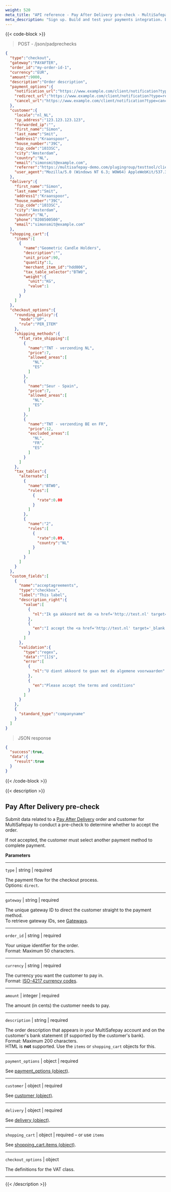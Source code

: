 ```yaml
---
weight: 520
meta_title: "API reference - Pay After Delivery pre-check - MultiSafepay Docs"
meta_description: "Sign up. Build and test your payments integration. Explore our products and services. Use our API reference, SDKs, and wrappers. Get support."
---
```


{{< code-block >}}
> POST - /json/padprechecks

```json
{
  "type":"checkout",
  "gateway":"PAYAFTER",
  "order_id":"my-order-id-1",
  "currency":"EUR",
  "amount":9000,
  "description":"Order description",
  "payment_options":{
    "notification_url":"https://www.example.com/client/notification?type=notification",
    "redirect_url":"https://www.example.com/client/notification?type=redirect",
    "cancel_url":"https://www.example.com/client/notification?type=cancel"
  },
  "customer":{
    "locale":"nl_NL",
    "ip_address":"123.123.123.123",
    "forwarded_ip":"",
    "first_name":"Simon",
    "last_name":"Smit",
    "address1":"Kraanspoor",
    "house_number":"39C",
    "zip_code":"1033SC",
    "city":"Amsterdam",
    "country":"NL",
    "email":"simonsmit@example.com",
    "referrer":"https://multisafepay-demo.com/plugingroup/testtool/client/json-test",
    "user_agent":"Mozilla/5.0 (Windows NT 6.3; WOW64) AppleWebKit/537.36 (KHTML, like Gecko) Chrome/38.0.2125.111 Safari/537.36"
  },
  "delivery":{
    "first_name":"Simon",
    "last_name":"Smit",
    "address1":"Kraanspoor",
    "house_number":"39C",
    "zip_code":"1033SC",
    "city":"Amsterdam",
    "country":"NL",
    "phone":"0208500500",
    "email":"simonsmit@example.com"
  },
  "shopping_cart":{
    "items":[
      {
        "name":"Geometric Candle Holders",
        "description":"",
        "unit_price":90,
        "quantity":1,
        "merchant_item_id":"hdd006",
        "tax_table_selector":"BTW0",
        "weight":{
          "unit":"KG",
          "value":1
        }
      }
    ]
  },
  "checkout_options":{
    "rounding_policy":{
      "mode":"UP",
      "rule":"PER_ITEM"
    },
    "shipping_methods":{
      "flat_rate_shipping":[
        {
          "name":"TNT - verzending NL",
          "price":7,
          "allowed_areas":[
            "NL",
            "ES"
          ]
        },
        {
          "name":"Seur - Spain",
          "price":7,
          "allowed_areas":[
            "NL",
            "ES"
          ]
        },
        {
          "name":"TNT - verzending BE en FR",
          "price":12,
          "excluded_areas":[
            "NL",
            "FR",
            "ES"
          ]
        }
      ]
    },
    "tax_tables":{
      "alternate":[
        {
          "name":"BTW0",
          "rules":[
            {
              "rate":0.00
            }
          ]
        },
        {
          "name":"2",
          "rules":[
            {
              "rate":0.09,
              "country":"NL"
            }
          ]
        }
      ]
    }
  },
  "custom_fields":[
    {
      "name":"acceptagreements",
      "type":"checkbox",
      "label":"This label",
      "description_right":{
        "value":[
          {
            "nl":"Ik ga akkoord met de <a href='http://test.nl' target='_blank'>algemene voorwaarden</a>"
          },
          {
            "en":"I accept the <a href='http://test.nl' target='_blank'>terms and conditions</a>"
          }
        ]
      },
      "validation":{
        "type":"regex",
        "data":"^[1]$",
        "error":[
          {
            "nl":"U dient akkoord te gaan met de algemene voorwaarden"
          },
          {
            "en":"Please accept the terms and conditions"
          }
        ]
      }
    },
    {
      "standard_type":"companyname"
    }
  ]
}
```


> JSON response


```json
{
  "success":true,
  "data":{
    "result":true
  }
}

```
{{< /code-block >}}

{{< description >}}

## Pay After Delivery pre-check

Submit data related to a [Pay After Delivery](/payments/methods/billing-suite/pay-after-delivery/) order and customer for MultiSafepay to conduct a pre-check to determine whether to accept the order. 

If not accepted, the customer must select another payment method to complete payment.

**Parameters**

----------------
`type` | string | required

The payment flow for the checkout process.  
Options: `direct`.

----------------
`gateway` | string | required

The unique gateway ID to direct the customer straight to the payment method.  
To retrieve gateway IDs, see [Gateways](/api/#gateways).

----------------
`order_id` | string | required

Your unique identifier for the order.  
Format: Maximum 50 characters.

----------------
`currency` | string | required

The currency you want the customer to pay in.   
Format: [ISO-4217 currency codes](https://www.iso.org/iso-4217-currency-codes.html).  

----------------
`amount` | integer | required

The amount (in cents) the customer needs to pay.

----------------
`description` | string | required

The order description that appears in your MultiSafepay account and on the customer's bank statement (if supported by the customer's bank).   
Format: Maximum 200 characters.   
HTML is **not** supported. Use the `items` or `shopping_cart` objects for this.

----------------
`payment_options` | object | required

See [payment_options (object)](/api/#payment-options-object).

----------------
`customer` | object | required

See [customer (object)](/api/#customer-object).

----------------
`delivery` | object | required

See [delivery (object)](/api/#delivery-object).

----------------
`shopping_cart` | object | required – or use `items`

See [shopping_cart.items (object)](/api/#shopping-cart-items-object).

----------------
`checkout_options` | object

The definitions for the VAT class.

----------------

{{< /description >}}
